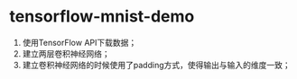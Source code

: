 # tensorflow-mnist-demo
1. 使用TensorFlow API下载数据；
2. 建立两层卷积神经网络；
3. 建立卷积神经网络的时候使用了padding方式，使得输出与输入的维度一致；
